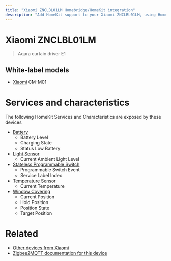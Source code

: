 ```yaml
---
title: "Xiaomi ZNCLBL01LM Homebridge/HomeKit integration"
description: "Add HomeKit support to your Xiaomi ZNCLBL01LM, using Homebridge, Zigbee2MQTT and homebridge-z2m."
---
```

<!---
This file has been GENERATED using src/docgen/docgen.ts
DO NOT EDIT THIS FILE MANUALLY!
-->
# Xiaomi ZNCLBL01LM
> Aqara curtain driver E1


## White-label models
* [Xiaomi](../index.md#xiaomi) CM-M01

# Services and characteristics
The following HomeKit Services and Characteristics are exposed by
these devices

* [Battery](../../battery.md)
  * Battery Level
  * Charging State
  * Status Low Battery
* [Light Sensor](../../sensors.md)
  * Current Ambient Light Level
* [Stateless Programmable Switch](../../action.md)
  * Programmable Switch Event
  * Service Label Index
* [Temperature Sensor](../../sensors.md)
  * Current Temperature
* [Window Covering](../../cover.md)
  * Current Position
  * Hold Position
  * Position State
  * Target Position


# Related
* [Other devices from Xiaomi](../index.md#xiaomi)
* [Zigbee2MQTT documentation for this device](https://www.zigbee2mqtt.io/devices/ZNCLBL01LM.html)